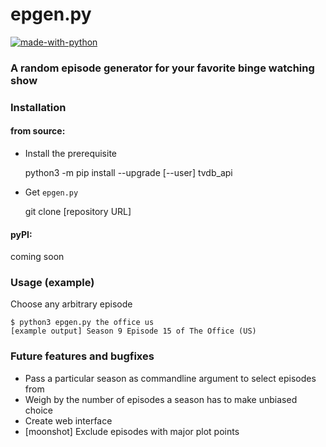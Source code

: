 # epgen.py

[![made-with-python](http://ForTheBadge.com/images/badges/made-with-python.svg)](https://www.python.org/)

### A random episode generator for your favorite binge watching show

### Installation

#### from source:
- Install the prerequisite


    python3 -m pip install --upgrade [--user] tvdb_api

- Get `epgen.py`


    git clone [repository URL]


#### pyPI:
coming soon

### Usage (example)
Choose any arbitrary episode

    $ python3 epgen.py the office us
    [example output] Season 9 Episode 15 of The Office (US)

### Future features and bugfixes
- Pass a particular season as commandline argument to select episodes from
- Weigh by the number of episodes a season has to make unbiased choice
- Create web interface
- [moonshot] Exclude episodes with major plot points
